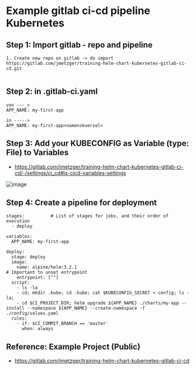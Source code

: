 # Example gitlab ci-cd pipeline Kubernetes 

## Step 1: Import gitlab - repo and pipeline 

```
1. Create new repo on gitlab -> do import
https://gitlab.com/jmetzger/training-helm-chart-kubernetes-gitlab-ci-cd.git
 

```

## Step 2: in .gitlab-ci.yaml

```
von ---_>
APP_NAME: my-first-app

in ----->
APP_NAME: my-first-app<namenskuerzel>
```

## Step 3: Add your KUBECONFIG as Variable (type: File) to Variables 

  * https://gitlab.com/jmetzger/training-helm-chart-kubernetes-gitlab-ci-cd/-/settings/ci_cd#js-cicd-variables-settings

![image](https://github.com/user-attachments/assets/b5168cf3-dd74-4d86-becf-e807985dd471)

## Step 4: Create a pipeline for deployment 

```
stages:          # List of stages for jobs, and their order of execution
  - deploy

variables:
  APP_NAME: my-first-app

deploy:
  stage: deploy
  image: 
    name: alpine/helm:3.2.1
# Important to unset entrypoint 
    entrypoint: [""]
  script:
    - ls -la
    - cd; mkdir .kube; cd .kube; cat $KUBECONFIG_SECRET > config; ls -la;
    - cd $CI_PROJECT_DIR; helm upgrade ${APP_NAME} ./charts/my-app --install --namespace ${APP_NAME} --create-namespace -f ./config/values.yaml
  rules:
    - if: $CI_COMMIT_BRANCH == 'master'
      when: always

```


## Reference: Example Project (Public)

  * https://gitlab.com/jmetzger/training-helm-chart-kubernetes-gitlab-ci-cd
